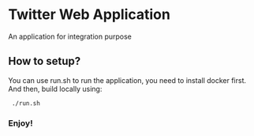 # Twitter Web Application

An application for integration purpose

## How to setup?

You can use run.sh to run the application, you need to install docker first.
And then, build locally using:

     ./run.sh


### Enjoy!